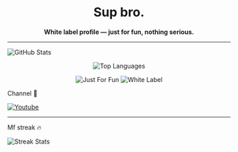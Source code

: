 <!-- README.md -->

<h1 align="center">Sup bro.</h1>

<p align="center">
  <b>White label profile — just for fun, nothing serious.</b>
</p>

---

  <img src="https://github-readme-stats.vercel.app/api?username=bxnefly&show_icons=true&hide_border=true&theme=red&bg_color=000000&title_color=ff0000&text_color=ffffff&icon_color=ff0000" alt="GitHub Stats">
</p>
 
<p align="center">
  <img src="https://github-readme-stats.vercel.app/api/top-langs/?username=bxnefly&layout=compact&hide_border=true&theme=red&bg_color=000000&title_color=ff0000&text_color=ffffff&icon_color=ff0000" alt="Top Languages">
</p>


<p align="center">
  <img src="https://img.shields.io/badge/Status-Just%20For%20Fun-ff0000?style=flat-square&logo=github&logoColor=white" alt="Just For Fun">
  <img src="https://img.shields.io/badge/Type-White%20Label-ff0000?style=flat-square&logo=git&logoColor=white" alt="White Label">
</p

---

Channel 🦇
<!-- Links -->
[![Youtube](https://img.shields.io/badge/YouTube-FF0000?style=for-the-badge&logo=youtube&logoColor=white)](https://www.youtube.com/@bxnefly)

---

Mf streak 🔥

  <img src="https://github-readme-streak-stats.herokuapp.com/?user=bxnefly&theme=dark&background=000000&ring=ff0000&fire=ff0000" alt="Streak Stats">
</p>